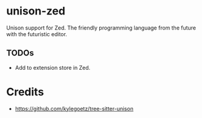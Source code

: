 # unison-zed

Unison support for Zed. The friendly programming language from the future with the futuristic editor.

## TODOs

- Add to extension store in Zed.

# Credits

- https://github.com/kylegoetz/tree-sitter-unison

